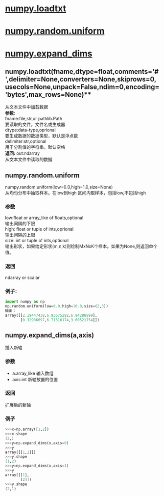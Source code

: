 # [numpy.loadtxt](#numpy.loadtxt)  
# [numpy.random.uniform](#numpy.random.uniform)
# [numpy.expand_dims](#numpy.expand_dims)
<div id="numpy.loadtxt"></div>

## numpy.loadtxt(fname,dtype=float,comments='#',delimiter=None,converters=None,skiprows=0,usecols=None,unpack=False,ndim=0,encoding='bytes',max_rows=None)**  

从文本文件中加载数据  
**参数:**  
fname:file,str,or pathlib.Path  
      要读取的文件，文件名或生成器  
dtype:data-type,oprional  
      要生成数据的数据类型，默认是浮点数  
delimiter:str,optional  
          用于分割值的字符串。默认空格  
**返回:** out:ndarray    
    从文本文件中读取的数据

<div id="numpy.random.uniform"></div>

## numpy.random.uniform
numpy.random.uniform(low=0.0,high=1.0,size=None)<br>
从均匀分布中抽取样本。在low到high 区间内取样本，包括low,不包括high<br>
### 参数
low:float or array_like of floats,optional<br>
    输出间隔的下限<br>
high: float or tuple of ints,oprional<br>
      输出间隔的上限<br>
size: int or tuple of ints,optional<br>
      输出形状，如果给定形状(m,n,k)则绘制MxNxK个样本。如果为None,则返回单个值。<br>
### 返回
ndarray or scalar<br>
### 例子:
```python
import numpy as np
np.random.uniform(low=0.0,high=10.0,size=(2,3))
输出：
array([[2.19447438,6.93675292,6.94288899],
       [0.32986697,6.71316174,3.60521754]])
```

<div id="numpy.expand_dims"></div>

## numpy.expand_dims(a,axis)
插入新轴
### 参数
* a:array_like
输入数组
* axis:int
新轴放置的位置
### 返回
扩展后的新轴
### 例子
```python
>>>x=np.array([1,2])
>>>x.shape
(2,)
>>>y=np.expand_dims(x,axis=0)
>>>y
array([[1,2]])
>>>y.shape
(1,2)
>>>y=np.expand_dims(x,axis=1)
>>>y
array([[1],
       [2]])
>>>y.shape
(2,1)
```
